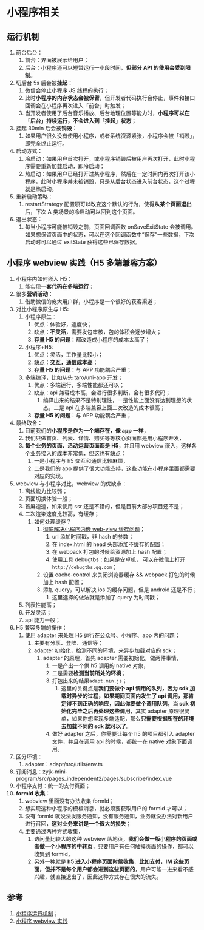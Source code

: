 # 小程序相关

## 运行机制

1. 前台后台：
   1. 前台：界面被展示给用户；
   2. 后台：小程序还可以短暂运行一小段时间，**但部分 API 的使用会受到限制**。
2. 切后台 5s 后会被**挂起**：
   1. 微信会停止小程序 JS 线程的执行；
   2. 此时**小程序的内存状态会被保留**，但开发者代码执行会停止，事件和接口回调会在小程序再次进入「前台」时触发；
   3. 当开发者使用了后台音乐播放、后台地理位置等能力时，**小程序可以在「后台」持续运行，不会进入到「挂起」状态**；
3. 挂起 30min 后会被**销毁**：
   1. 如果用户很久没有使用小程序，或者系统资源紧张，小程序会被「销毁」，即完全终止运行。
4. 启动方式：
   1. 冷启动：如果用户首次打开，或小程序销毁后被用户再次打开，此时小程序需要重新加载启动，即冷启动；
   2. 热启动：如果用户已经打开过某小程序，然后在一定时间内再次打开该小程序，此时小程序并未被销毁，只是从后台状态进入前台状态，这个过程就是热启动。
5. 重新启动策略：
   1. restartStrategy 配置项可以改变这个默认的行为，使得**从某个页面退出**后，下次 A 类场景的冷启动可以回到这个页面。
6. 退出状态：
   1. 每当小程序可能被销毁之前，页面回调函数 onSaveExitState 会被调用。如果想保留页面中的状态，可以在这个回调函数中“保存”一些数据，下次启动时可以通过 exitState 获得这些已保存数据。

## 小程序 webview 实践（H5 多端兼容方案）

1. 小程序内如何嵌入 H5：
   1. 能实现**一套代码在多端运行**；
2. 很多**营销活动**：
   1. 借助微信的庞大用户群，小程序是一个很好的获客渠道；
3. 对比小程序原生与 H5:
   1. 小程序原生：
      1. 优点：体验好，速度快；
      2. 缺点：**不灵活**，需要发包审核，包的体积会逐步增大；
      3. **存量 H5 的问题**：都改造成小程序的成本太高了；
   2. 小程序+H5:
      1. 优点：灵活，工作量比较小；
      2. 缺点：**交互，通信成本高**；
      3. **存量 H5 的问题**：与 APP 功能耦合严重；
   3. 多端编译，比如从头 taro/uni-app 开发；
      1. 优点：多端运行，多端性能都还可以；
      2. 缺点：api 兼容成本高，会进行很多判断，会有很多代码；
         1. 编译出来的结果不是特别理性，一是性能上面没有达到理想的状态，二是 api 在多端兼容上面二次改造的成本很高；
      3. **存量 H5 的问题**：与 APP 功能耦合严重；
4. 最终取舍：
   1. 目前我们的**小程序是作为一个端存在，像 app 一样**，
   2. 我们只做首页、列表、详情、购买等等核心页面都是用小程序开发，
   3. **每个业务的页面、活动运营页面都是 H5**，并且用 webview 嵌入，这样各个业务接入的成本非常低，但这也有缺点：
      1. 一是小程序与 h5 交互和通信比较麻烦，
      2. 二是我们的 app 提供了很大功能支持，这些功能在小程序里面都需要对应的实现。
5. webview 与小程序对比，webview 的优缺点：
   1. 离线能力比较弱；
   2. 页面切换体验一般；
   3. 首屏速速，如果使用 ssr 还是不错的，但是目前大部分项目还不是；
   4. 二次渲染速度比较高，有缓存；
      1. 如何处理缓存？
         1. [彻底解决小程序内嵌 web-view 缓存问题](https://juejin.cn/post/6948800156405858335)；
            1. url 添加时间戳，非 hash 的参数；
            2. 在 index.html 的 head 头部添加不缓存的配置；
            3. 在 webpack 打包的时候给资源加上 hash 配置；
            4. 使用工具 debugtbs：如果是安卓机， 可以在微信上打开`http://debugtbs.qq.com`；
         2. 设置 cache-control 来关闭浏览器缓存 && webpack 打包的时候加上 hash 配置；
         3. 添加 query，可以解决 ios 的缓存问题，但是 android 还是不行；
            1. 这里选择的做法就是添加了 query 为时间戳；
   5. 列表性能高；
   6. 开发灵活；
   7. api 能力一般；
6. H5 兼容多端的操作：
   1. 使用 adapter 来处理 H5 运行在公众号、小程序、app 内的问题；
      1. 主要有分享、登陆、通信等；
      2. adapter 初始化，检测不同的环境，来异步加载对应的 sdk；
         1. adapter 的原理，首先 adapter 需要初始化，做两件事情，
            1. 一是产出一个供 h5 调用的 native 对象，
            2. 二是需要**检测当前所处的环境**；
            3. 打包出来的结果`adapt.min.js`；
               1. 这里的关键点是**我们要做个 api 调用的队列，因为 sdk 加载时异步的过程，如果期间页面内发生了 api 调用，那肯定得不到正确的响应，因此你要做个调用队列，当 sdk 初始化完毕之后再处理这些调用**，其实 adapter 原理很简单，如果你想实现多端适配，那么**只需要根据所在的环境去加载不同的 sdk 就可以了**。
            4. 做好 adapter 之后，你需要让每个 h5 的项目都引入 adapter 文件，并且在调用 api 的时候，都统一在 native 对象下面调用。
7. 区分环境：
   1. adapter：adapt/src/utils/env.ts
8. 订阅消息：zyjk-mini-program/src/pages_independent2/pages/subscribe/index.vue
9. 小程序支付：统一的支付页面；
10. **formId 收集**：
    1. webview 里面没有办法收集 formId；
    2. 想实现这种小程序的模板消息，就必须要获取用户的 formid 才可以；
    3. 没有 formId 就没法发服务通知，没有服务通知，业务就没办法对新用户进行召回，**这对业务来讲是一个很大的损失**；
    4. 主要通过两种方式收集，
       1. 访问量比较大的这种 webview 落地页，**我们会做一版小程序的页面或者做一个小程序的中转页**，只要用户有任何触摸页面的操作，都可以收集到 formid，
       2. 另外一种就是 **h5 进入小程序页面时候收集**，**比如支付，IM 这些页面，但并不是每个用户都会进到这些页面的**，用户可能一进来看不感兴趣，就直接退出了，因此这种方式存在很大的流失。

## 参考

1. [小程序运行机制](https://developers.weixin.qq.com/miniprogram/dev/framework/runtime/operating-mechanism.html)；
2. [小程序 webview 实践](https://www.cnblogs.com/zhuanzhuanfe/p/9754482.html)
